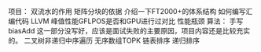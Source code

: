 项目：
双流水的作用
矩阵分块的依据
介绍一下FT2000+的体系结构
如何编写汇编代码
LLVM
峰值性能GFLPOS是否和GPU进行过对比
性能瓶颈
算法：
手写biasAdd 这一部分没写好，应该是面试失败的主要原因，项目内容还是比较充实的。
二叉树非递归中序遍历
无序数组TOPK
链表排序 递归排序
